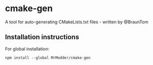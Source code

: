 # cmake-gen
A tool for auto-generating CMakeLists.txt files - written by @BraunTom

## Installation instructions
For global installation:
```
npm install --global MrModder/cmake-gen
```
